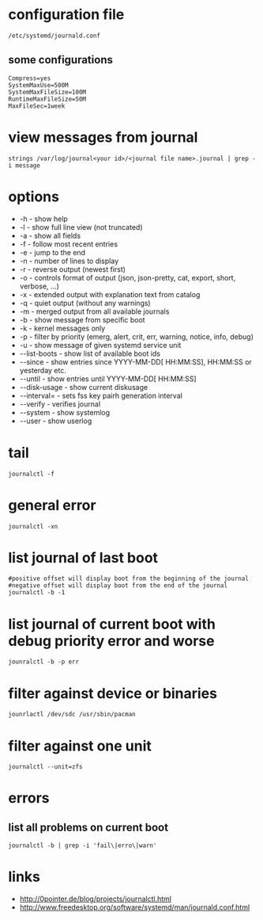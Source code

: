 # configuration file

```
/etc/systemd/journald.conf
```

## some configurations

```
Compress=yes
SystemMaxUse=500M
SystemMaxFileSize=100M
RuntimeMaxFileSize=50M
MaxFileSec=1week
```

# view messages from journal

```
strings /var/log/journal<your id>/<journal file name>.journal | grep -i message
```

# options

* -h    - show help
* -l    - show full line view (not truncated)
* -a    - show all fields
* -f    - follow most recent entries
* -e    - jump to the end
* -n    - number of lines to display
* -r    - reverse output (newest first)
* -o    - controls format of output (json, json-pretty, cat, export, short, verbose, ...)
* -x    - extended output with explanation text from catalog
* -q    - quiet output (without any warnings)
* -m    - merged output from all available journals
* -b    - show message from specific boot
* -k    - kernel messages only
* -p    - filter by priority (emerg, alert, crit, err, warning, notice, info, debug)
* -u    - show message of given systemd service unit
* --list-boots  - show list of available boot ids
* --since       - show entries since YYYY-MM-DD[ HH:MM:SS], HH:MM:SS or yesterday etc.
* --until       - show entries until YYYY-MM-DD[ HH:MM:SS]
* --disk-usage  - show current diskusage
* --interval=   - sets fss key pairh generation interval
* --verify      - verifies journal
* --system      - show systemlog
* --user        - show userlog

# tail

```
journalctl -f
```

# general error

```
journalctl -xn
```

# list journal of last boot

```
#positive offset will display boot from the beginning of the journal
#negative offset will display boot from the end of the journal
journalctl -b -1
```

# list journal of current boot with debug priority error and worse

```
jounralctl -b -p err
```

# filter against device or binaries

```
jounrlactl /dev/sdc /usr/sbin/pacman
```

# filter against one unit

```
journalctl --unit=zfs
```

# errors

## list all problems on current boot

```
journalctl -b | grep -i 'fail\|erro\|warn'
```

# links

* http://0pointer.de/blog/projects/journalctl.html
* http://www.freedesktop.org/software/systemd/man/journald.conf.html

